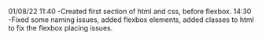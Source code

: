 01/08/22 11:40 
-Created first section of html and css, before flexbox.
14:30
-Fixed some naming issues, added flexbox elements, added classes to html to fix the flexbox placing issues.